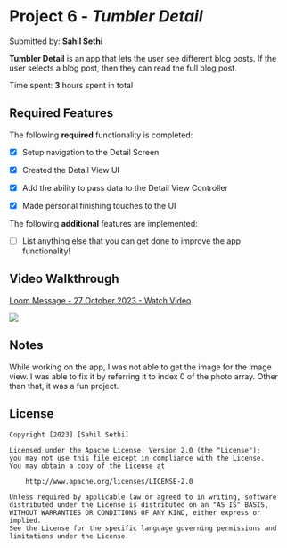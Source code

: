 # Project 6 - *Tumbler Detail*

Submitted by: **Sahil Sethi**

**Tumbler Detail** is an app that lets the user see different blog posts. If the user selects a blog post, then they can
read the full blog post.

Time spent: **3** hours spent in total

## Required Features

The following **required** functionality is completed:

- [x] Setup navigation to the Detail Screen
- [x] Created the Detail View UI
- [x] Add the ability to pass data to the Detail View Controller
- [x] Made personal finishing touches to the UI


The following **additional** features are implemented:

- [ ] List anything else that you can get done to improve the app functionality!

## Video Walkthrough

<div>
    <a href="https://www.loom.com/share/3ca9c9e6f8934b7ca940559168580a63">
      <p>Loom Message - 27 October 2023 - Watch Video</p>
    </a>
    <a href="https://www.loom.com/share/3ca9c9e6f8934b7ca940559168580a63">
      <img style="max-width:300px;" src="https://cdn.loom.com/sessions/thumbnails/3ca9c9e6f8934b7ca940559168580a63-with-play.gif">
    </a>
  </div>

## Notes

While working on the app, I was not able to get the image for the image view. I was able to fix it by referring it to
index 0 of the photo array. Other than that, it was a fun project.

## License

    Copyright [2023] [Sahil Sethi]

    Licensed under the Apache License, Version 2.0 (the "License");
    you may not use this file except in compliance with the License.
    You may obtain a copy of the License at

        http://www.apache.org/licenses/LICENSE-2.0

    Unless required by applicable law or agreed to in writing, software
    distributed under the License is distributed on an "AS IS" BASIS,
    WITHOUT WARRANTIES OR CONDITIONS OF ANY KIND, either express or implied.
    See the License for the specific language governing permissions and
    limitations under the License.
